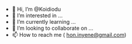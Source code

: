 - 👋 Hi, I’m @Koidiodu
- 👀 I’m interested in ...
- 🌱 I’m currently learning ...
- 💞️ I’m looking to collaborate on ...
- 📫 How to reach me ( hon.inyene@gmail.com)

<!---
Koidiodu/Koidiodu is a ✨ special ✨ repository because its `README.md` (this file) appears on your GitHub profile.
You can click the Preview link to take a look at your changes.
--->
